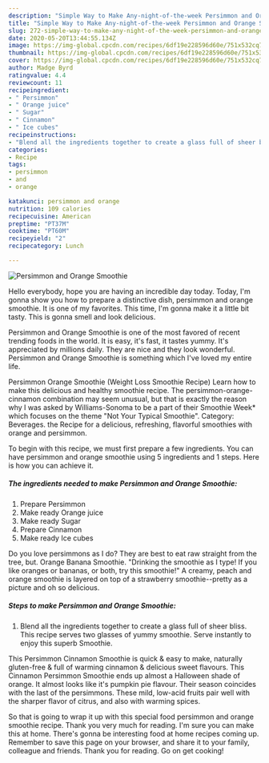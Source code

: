 ```yaml
---
description: "Simple Way to Make Any-night-of-the-week Persimmon and Orange Smoothie"
title: "Simple Way to Make Any-night-of-the-week Persimmon and Orange Smoothie"
slug: 272-simple-way-to-make-any-night-of-the-week-persimmon-and-orange-smoothie
date: 2020-05-20T13:44:55.134Z
image: https://img-global.cpcdn.com/recipes/6df19e228596d60e/751x532cq70/persimmon-and-orange-smoothie-recipe-main-photo.jpg
thumbnail: https://img-global.cpcdn.com/recipes/6df19e228596d60e/751x532cq70/persimmon-and-orange-smoothie-recipe-main-photo.jpg
cover: https://img-global.cpcdn.com/recipes/6df19e228596d60e/751x532cq70/persimmon-and-orange-smoothie-recipe-main-photo.jpg
author: Madge Byrd
ratingvalue: 4.4
reviewcount: 11
recipeingredient:
- " Persimmon"
- " Orange juice"
- " Sugar"
- " Cinnamon"
- " Ice cubes"
recipeinstructions:
- "Blend all the ingredients together to create a glass full of sheer bliss. This recipe serves two glasses of yummy smoothie. Serve instantly to enjoy this superb Smoothie."
categories:
- Recipe
tags:
- persimmon
- and
- orange

katakunci: persimmon and orange 
nutrition: 109 calories
recipecuisine: American
preptime: "PT37M"
cooktime: "PT60M"
recipeyield: "2"
recipecategory: Lunch

---
```



![Persimmon and Orange Smoothie](https://img-global.cpcdn.com/recipes/6df19e228596d60e/751x532cq70/persimmon-and-orange-smoothie-recipe-main-photo.jpg)

Hello everybody, hope you are having an incredible day today. Today, I'm gonna show you how to prepare a distinctive dish, persimmon and orange smoothie. It is one of my favorites. This time, I'm gonna make it a little bit tasty. This is gonna smell and look delicious.

Persimmon and Orange Smoothie is one of the most favored of recent trending foods in the world. It is easy, it's fast, it tastes yummy. It's appreciated by millions daily. They are nice and they look wonderful. Persimmon and Orange Smoothie is something which I've loved my entire life.

Persimmon Orange Smoothie (Weight Loss Smoothie Recipe) Learn how to make this delicious and healthy smoothie recipe. The persimmon-orange-cinnamon combination may seem unusual, but that is exactly the reason why I was asked by Williams-Sonoma to be a part of their Smoothie Week* which focuses on the theme &#34;Not Your Typical Smoothie&#34;. Category: Beverages. the Recipe for a delicious, refreshing, flavorful smoothies with orange and persimmon.


To begin with this recipe, we must first prepare a few ingredients. You can have persimmon and orange smoothie using 5 ingredients and 1 steps. Here is how you can achieve it.

<!--inarticleads1-->

##### The ingredients needed to make Persimmon and Orange Smoothie:

1. Prepare  Persimmon
1. Make ready  Orange juice
1. Make ready  Sugar
1. Prepare  Cinnamon
1. Make ready  Ice cubes


Do you love persimmons as I do? They are best to eat raw straight from the tree, but. Orange Banana Smoothie. &#34;Drinking the smoothie as I type! If you like oranges or bananas, or both, try this smoothie!&#34; A creamy, peach and orange smoothie is layered on top of a strawberry smoothie--pretty as a picture and oh so delicious. 

<!--inarticleads2-->

##### Steps to make Persimmon and Orange Smoothie:

1. Blend all the ingredients together to create a glass full of sheer bliss. This recipe serves two glasses of yummy smoothie. Serve instantly to enjoy this superb Smoothie.


This Persimmon Cinnamon Smoothie is quick &amp; easy to make, naturally gluten-free &amp; full of warming cinnamon &amp; delicious sweet flavours. This Cinnamon Persimmon Smoothie ends up almost a Halloween shade of orange. It almost looks like it&#39;s pumpkin pie flavour. Their season coincides with the last of the persimmons. These mild, low-acid fruits pair well with the sharper flavor of citrus, and also with warming spices. 

So that is going to wrap it up with this special food persimmon and orange smoothie recipe. Thank you very much for reading. I'm sure you can make this at home. There's gonna be interesting food at home recipes coming up. Remember to save this page on your browser, and share it to your family, colleague and friends. Thank you for reading. Go on get cooking!

